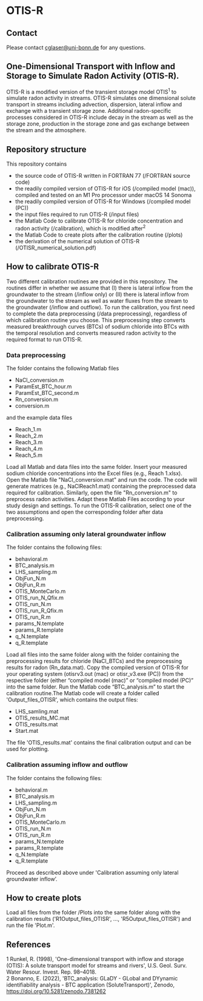 # OTIS-R

## Contact
Please contact cglaser@uni-bonn.de for any questions.

## One-Dimensional Transport with Inflow and Storage to Simulate Radon Activity (OTIS-R).
OTIS-R is a modified version of the transient storage model OTIS<sup>1</sup> to simulate radon activity in streams. OTIS-R simulates one dimensional solute transport in streams including advection, dispersion, lateral inflow and exchange with a transient storage zone. Additional radon-specific processes considered in OTIS-R include decay in the stream as well as the storage zone, production in the storage zone and gas exchange between the stream and the atmosphere.

## Repository structure
This repository contains
- the source code of OTIS-R written in FORTRAN 77 (/FORTRAN source code)
- the readily compiled version of OTIS-R for iOS (/compiled model (mac)), compiled and tested on an M1 Pro processor under macOS 14 Sonoma
- the readily compiled version of OTIS-R for Windows (/compiled model (PC))
- the input files required to run OTIS-R (/input files)
- the Matlab Code to calibrate OTIS-R for chloride concentration and radon activity (/calibration), which is modified after<sup>2</sup>
- the Matlab Code to create plots after the calibration routine (/plots)
- the derivation of the numerical solution of OTIS-R (/OTISR_numerical_solution.pdf)

## How to calibrate OTIS-R
Two different calibration routines are provided in this repository. The routines differ in whether we assume that (I) there is lateral inflow from the groundwater to the stream (/inflow only) or (II) there is lateral inflow from the groundwater to the stream as well as water fluxes from the stream to the groundwater (/inflow and outflow). To run the calibration, you first need to complete the data preprocessing (/data preprocessing), regardless of which calibration routine you choose. This preprocessing step converts measured breakthrough curves (BTCs) of sodium chloride into BTCs with the temporal resolution and converts measured radon activity to the required format to run OTIS-R.

### Data preprocessing
The folder contains the following Matlab files
- NaCl_conversion.m
- ParamEst_BTC_hour.m
- ParamEst_BTC_second.m
- Rn_conversion.m
- conversion.m

and the example data files
- Reach_1.m
- Reach_2.m
- Reach_3.m
- Reach_4.m
- Reach_5.m

Load all Matlab and data files into the same folder. Insert your measured sodium chloride concentrations into the Excel files (e.g., Reach 1.xlsx). Open the Matlab file "NaCl_conversion.mat" and run the code. The code will generate matrices (e.g., NaClReach1.mat) containing the preprocessed data required for calibration. Similarly, open the file "Rn_conversion.m" to preprocess radon activities. Adapt these Matlab Files according to your study design and settings. To run the OTIS-R calibration, select one of the two assumptions and open the corresponding folder after data preprocessing.

### Calibration assuming only lateral groundwater inflow
The folder contains the following files:
- behavioral.m
- BTC_analysis.m
- LHS_sampling.m
- ObjFun_N.m
- ObjFun_R.m
- OTIS_MonteCarlo.m
- OTIS_run_N_Qfix.m
- OTIS_run_N.m
- OTIS_run_R_Qfix.m
- OTIS_run_R.m
- params_N.template
- params_R.template
- q_N.template
- q_R.template

Load all files into the same folder along with the folder containing the preprocessing results for chloride (NaCl_BTCs) and the preprocessing results for radon (Rn_data.mat). Copy the compiled version of OTIS-R for your operating system (otisrv3.out (mac) or otisr_v3.exe (PC)) from the respective folder (either “compiled model (mac)” or “compiled model (PC)” into the same folder. Run the Matlab code “BTC_analysis.m” to start the calibration routine.The Matlab code will create  a folder called 'Output_files_OTISR', which contains the output files:

- LHS_samling.mat
- OTIS_results_MC.mat
- OTIS_results.mat
- Start.mat

The file 'OTIS_results.mat' contains the final calibration output and can be used for plotting.

### Calibration assuming inflow and outflow
The folder contains the following files:
- behavioral.m
- BTC_analysis.m
- LHS_sampling.m
- ObjFun_N.m
- ObjFun_R.m
- OTIS_MonteCarlo.m
- OTIS_run_N.m
- OTIS_run_R.m
- params_N.template
- params_R.template
- q_N.template
- q_R.template

Proceed as described above under 'Calibration assuming  only lateral groundwater inflow’.

## How to create plots
Load all files from the folder /Plots into the same folder along with the calibration results ('R1Output_files_OTISR', ..., 'R5Output_files_OTISR') and run the file 'Plot.m'.

## References
1 Runkel, R. (1998), 'One-dimensional transport with inflow and storage (OTIS): A solute transport
model for streams and rivers', U.S. Geol. Surv. Water Resour. Invest. Rep. 98–4018. \
2 Bonanno, E. (2022), 'BTC_analysis: GLaDY - GLobal and DYynamic identifiability analysis - BTC application (SoluteTransport)', Zenodo, https://doi.org/10.5281/zenodo.7381262
